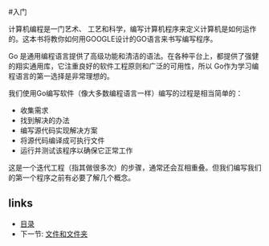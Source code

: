 #入门

计算机编程是一门艺术、 工艺和科学，编写计算机程序来定义计算机是如何运作的。这本书将教你如何用GOOGLE设计的GO语言来书写编写程序。

Go 是通用编程语言提供了高级功能和清洁的语法。在各种平台上，都提供了强健的翔实通用库，它注重良好的软件工程原则和广泛的可用性，所以 Go作为学习编程语言的第一选择是非常理想的。

我们使用Go编写软件（像大多数编程语言一样）编写的过程是相当简单的：

* 收集需求
* 找到解决的办法
* 编写源代码实现解决方案
* 将源代码编译成可执行文件
* 运行并测试该程序以确保它正常工作

这是一个迭代工程（指其做很多次）的步骤，通常还会互相重叠。但我们编写我们的第一个程序之前有必要了解几个概念。

## links
   * [目录](<preface.md>)
   * 下一节: [文件和文件夹](<01.1.md>)
